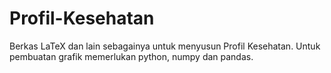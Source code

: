 # Profil-Kesehatan
Berkas LaTeX dan lain sebagainya untuk menyusun Profil Kesehatan.
Untuk pembuatan grafik memerlukan python, numpy dan pandas.
